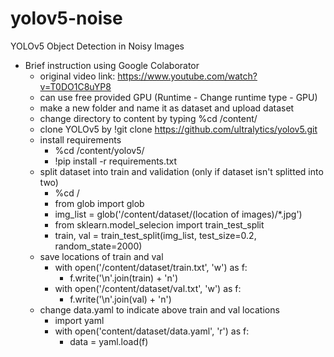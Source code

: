 # yolov5-noise
YOLOv5 Object Detection in Noisy Images
* Brief instruction using Google Colaborator
  * original video link: https://www.youtube.com/watch?v=T0DO1C8uYP8
  * can use free provided GPU (Runtime - Change runtime type - GPU)
  * make a new folder and name it as dataset and upload dataset
  * change directory to content by typing %cd /content/
  * clone YOLOv5 by !git clone https://github.com/ultralytics/yolov5.git
  * install requirements
    * %cd /content/yolov5/
    * !pip install -r requirements.txt
  * split dataset into train and validation (only if dataset isn't splitted into two)
    * %cd /
    * from glob import glob
    * img_list = glob('/content/dataset/(location of images)/*.jpg')
    * from sklearn.model_selecion import train_test_split
    * train, val = train_test_split(img_list, test_size=0.2, random_state=2000)
  * save locations of train and val
    * with open('/content/dataset/train.txt', 'w') as f:
      * f.write('\n'.join(train) + 'n')
    * with open('/content/dataset/val.txt', 'w') as f:
      * f.write('\n'.join(val) + 'n')
  * change data.yaml to indicate above train and val locations
    *  import yaml
    *  with open('content/dataset/data.yaml', 'r') as f:
       * data = yaml.load(f)   
